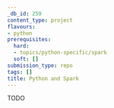 ```yaml
---
_db_id: 259
content_type: project
flavours:
- python
prerequisites:
  hard:
  - topics/python-specific/spark
  soft: []
submission_type: repo
tags: []
title: Python and Spark
---
```


TODO
